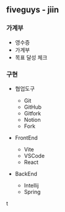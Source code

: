 ## fiveguys - jiin

### 가계부

- 영수증
- 가계부
- 목표 달성 체크

### 구현

- 협업도구

  - Git
  - GitHub
  - Gitfork
  - Notion
  - Fork

- FrontEnd

  - Vite
  - VSCode
  - React

- BackEnd
  - Intellij
  - Spring



t